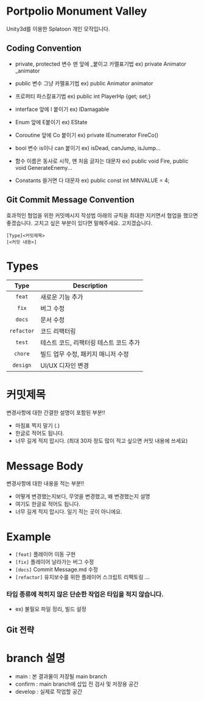 # Portpolio Monument Valley
Unity3d를 이용한 Splatoon 개인 모작입니다.


## Coding Convention
+ private, protected 변수 맨 앞에 _붙이고 카멜표기법      ex) private Animator _animator  <br>
+ public 변수 그냥 카멜표기법                            ex) public Animator animator  <br>
+ 프로퍼티 파스칼표기법                                  ex) public int PlayerHp {get; set;}  <br>

+ interface 앞에 I 붙이기                               ex) IDamagable  <br>
+ Enum 앞에 E붙이기                                     ex) EState  <br>
+ Coroutine 앞에 Co 붙이기                              ex) private IEnumerator FireCo()  <br>
+ bool 변수 is이나 can 붙이기                           ex) isDead, canJump, isJump...  <br>

+ 함수 이름은 동사로 시작, 맨 처음 글자는 대문자          ex) public void Fire, public void GenerateEnemy...  <br>
+ Constants 쓸거면 다 대문자                            ex) public const int MINVALUE = 4;  <br>



## Git Commit Message Convention
효과적인 협업을 위한 커밋메시지 작성법
아래의 규칙을 최대한 지키면서 협업을 했으면 좋겠습니다.
고치고 싶은 부분이 있다면 말해주세요. 고치겠습니다.

```
[Type]<커밋제목>
[<커밋 내용>]
```


# Types

| Type          | Description |
|:-------------:|-------------|
| `feat`     | 새로운 기능 추가 |
| `fix`         | 버그 수정 |
| `docs`        | 문서 수정 |
| `refactor`    | 코드 리팩터링 |
| `test`        | 테스트 코드, 리팩터링 테스트 코드 추가 |
| `chore`       | 빌드 업무 수정, 패키지 매니저 수정 |
| `design`      | UI/UX 디자인 변경|



# 커밋제목
변경사항에 대한 간결한 설명이 포함된 부분!!

* 마침표 찍지 말기 (.)
* 한글로 적어도 됩니다.
* 너무 길게 적지 맙시다. (최대 30자 정도  많이 적고 싶으면 커밋 내용에 쓰세요)


# Message Body
변경사항에 대한 내용을 적는 부분!!

* 어떻게 변경했는지보다, 무엇을 변경했고, 왜 변경했는지 설명
* 여기도 한글로 적어도 됩니다.
* 너무 길게 적지 맙시다. 일기 적는 곳이 아니에요.


# Example

+ `[feat]` 플레이어 이동 구현
+ `[fix]` 플레이어 날라가는 버그 수정
+ `[docs]` Commit Message.md 수정
+ `[refactor]` 유지보수를 위한 플레이어 스크립트 리팩토링
...

### 타입 종류에 적히지 않은 단순한 작업은 타입을 적지 않습니다.
+ ex) 불필요 파일 정리, 빌드 설정


## Git 전략

# branch 설명

+ main : 본 결과물이 저장될 main branch
+ confirm : main branch에 삽입 전 검사 및 저장용 공간
+ develop : 실제로 작업할 공간

